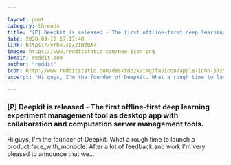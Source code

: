 ```yaml
---

layout: post
category: threads
title: "[P] Deepkit is released - The first offline-first deep learning experiment management tool as desktop app with collaboration and computation server management tools."
date: 2020-03-18 17:17:40
link: https://vrhk.co/2IWzBA7
image: https://www.redditstatic.com/new-icon.png
domain: reddit.com
author: "reddit"
icon: http://www.redditstatic.com/desktop2x/img/favicon/apple-icon-57x57.png
excerpt: "Hi guys, I'm the founder of Deepkit. What a rough time to launch a product:face_with_monocle: After a lot of feedback and work I'm very pleased to announce that we..."

---
```


### [P] Deepkit is released - The first offline-first deep learning experiment management tool as desktop app with collaboration and computation server management tools.

Hi guys, I'm the founder of Deepkit. What a rough time to launch a product:face_with_monocle: After a lot of feedback and work I'm very pleased to announce that we...